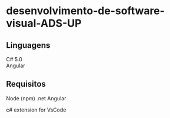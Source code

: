 # desenvolvimento-de-software-visual-ADS-UP


## Linguagens
<div>
C# 5.0
<br> 
Angular
</div>


## Requisitos
<div>
Node (npm)
.net 
Angular
  
 c# extension for VsCode
</div>
